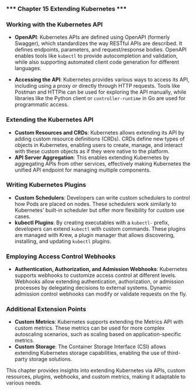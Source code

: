 ### *** Chapter 15 Extending Kubernetes ***

### **Working with the Kubernetes API**
- **OpenAPI**: Kubernetes APIs are defined using OpenAPI (formerly Swagger), which standardizes the way RESTful APIs are described. It defines endpoints, parameters, and request/response bodies. OpenAPI enables tools like `kubectl` to provide autocompletion and validation, while also supporting automated client code generation for different languages.

- **Accessing the API**: Kubernetes provides various ways to access its API, including using a proxy or directly through HTTP requests. Tools like Postman and HTTPie can be used for exploring the API manually, while libraries like the Python client or `controller-runtime` in Go are used for programmatic access.
  
### **Extending the Kubernetes API**
- **Custom Resources and CRDs**: Kubernetes allows extending its API by adding custom resource definitions (CRDs). CRDs define new types of objects in Kubernetes, enabling users to create, manage, and interact with these custom objects as if they were native to the platform.
- **API Server Aggregation**: This enables extending Kubernetes by aggregating APIs from other services, effectively making Kubernetes the unified API endpoint for managing multiple components.

### **Writing Kubernetes Plugins**
- **Custom Schedulers**: Developers can write custom schedulers to control how Pods are placed on nodes. These schedulers work similarly to Kubernetes' built-in scheduler but offer more flexibility for custom use cases.
- **kubectl Plugins**: By creating executables with a `kubectl-` prefix, developers can extend `kubectl` with custom commands. These plugins are managed with Krew, a plugin manager that allows discovering, installing, and updating `kubectl` plugins.

### **Employing Access Control Webhooks**
- **Authentication, Authorization, and Admission Webhooks**: Kubernetes supports webhooks to customize access control at different levels. Webhooks allow extending authentication, authorization, or admission processes by delegating decisions to external systems. Dynamic admission control webhooks can modify or validate requests on the fly.

### **Additional Extension Points**
- **Custom Metrics**: Kubernetes supports extending the Metrics API with custom metrics. These metrics can be used for more complex autoscaling scenarios, such as scaling based on application-specific metrics.
- **Custom Storage**: The Container Storage Interface (CSI) allows extending Kubernetes storage capabilities, enabling the use of third-party storage solutions.

This chapter provides insights into extending Kubernetes via APIs, custom resources, plugins, webhooks, and custom metrics, making it adaptable to various needs.